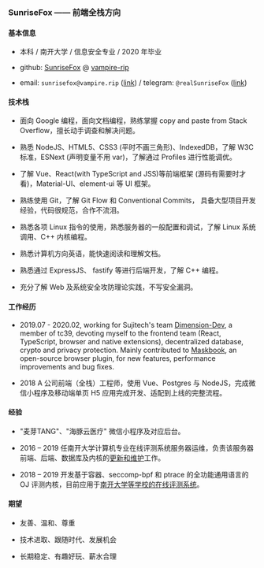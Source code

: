 ### SunriseFox —— 前端全栈方向

#### 基本信息

- 本科 / 南开大学 / 信息安全专业 / 2020 年毕业

- github: [SunriseFox](https://github.com/SunriseFox) @ [vampire-rip](https://github.com/vampire-rip)

- email: `sunrisefox@vampire.rip` ([link](mailto:sunrisefox@vampire.rip)) / telegram: `@realSunriseFox` ([link](https://t.me/realSunriseFox))

#### 技术栈

- 面向 Google 编程，面向文档编程，熟练掌握 copy and paste from Stack Overflow，擅长动手调查和解决问题。

- 熟悉 NodeJS、HTML5、CSS3 (平时不画三角形)、IndexedDB，了解 W3C 标准，ESNext (声明变量不用 var)，了解通过 Profiles 进行性能调优。

- 了解 Vue、React(with TypeScript and JSS)等前端框架 (源码有需要时才看)，Material-UI、element-ui 等 UI 框架。

- 熟练使用 Git，了解 Git Flow 和 Conventional Commits， 具备大型项目开发经验，代码很规范，合作不流泪。

- 熟悉各项 Linux 指令的使用，熟悉服务器的一般配置和调试，了解 Linux 系统调用、C++ 内核编程。

- 熟悉计算机方向英语，能快速阅读和理解文档。

- 熟悉通过 ExpressJS、 fastify 等进行后端开发，了解 C++ 编程。

- 充分了解 Web 及系统安全攻防理论实践，不写安全漏洞。

#### 工作经历

- 2019.07 - 2020.02, working for Sujitech's team [Dimension-Dev](https://github.com/DimensionDev), a member of tc39, devoting myself to the frontend team (React, TypeScript, browser and native extensions), decentralized database, crypto and privacy protection. Mainly contributed to [Maskbook](https://github.com/DimensionDev/Maskbook), an open-source browser plugin, for new features, performance improvements and bug fixes.

- 2018 A 公司前端（全栈）工程师，使用 Vue、Postgres 与 NodeJS，完成微信小程序及移动端单页 H5 应用完成开发、适配到上线的完整流程。

#### 经验

- "麦芽TANG"、"海豚云医疗" 微信小程序及对应后台。

- 2016 – 2019 任南开大学计算机专业在线评测系统服务器运维，负责该服务器前端、后端、数据库及内核的[更新和维护](https://github.com/NankaiACM/)工作。

- 2018 – 2019 开发基于容器、seccomp-bpf 和 ptrace 的全功能通用语言的 OJ 评测内核，目前应用于[南开大学等学校的在线评测系统](https://github.com/SunriseFox/vampire-judge-core)。

#### 期望

- 友善、温和、尊重

- 技术进取、跟随时代、发展机会

- 长期稳定、有趣好玩、薪水合理
